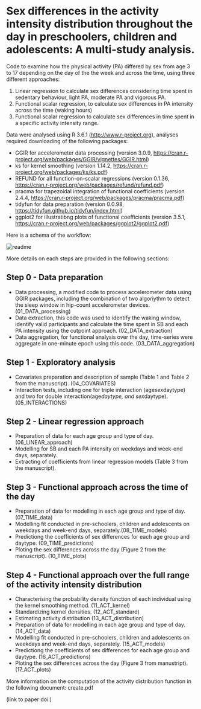 
# Sex differences in the activity intensity distribution throughout the day in preschoolers, children and adolescents: A multi-study analysis.

Code to examine how the physical activity (PA) differed by sex from age 3 to 17 depending on the day of the the week and across the time, using three different approaches:
  1) Linear regression to calculate sex differences considering time spent in sedentary behaviour, light PA, moderate PA and vigorous PA.
  2) Functional scalar regression, to calculate sex differences in PA intensity across the time (waking hours)
  3) Functional scalar regression to calculate sex differences in time spent in a specific activity intensity range.

Data were analysed using R 3.6.1 (http://www.r-project.org), analyses required downloading of the following packages:
- GGIR for accelerometer data processing (version 3.0.9, https://cran.r-project.org/web/packages/GGIR/vignettes/GGIR.html)
- ks for kernel smoothing (version 1.14.2, https://cran.r-project.org/web/packages/ks/ks.pdf)
- REFUND for all function-on-scalar regressions (version 0.1.36, https://cran.r-project.org/web/packages/refund/refund.pdf)
- pracma for trapezoidal integration of functional coefficients (version 2.4.4, https://cran.r-project.org/web/packages/pracma/pracma.pdf)
- tidyfun for data preparation (version 0.0.98, https://tidyfun.github.io/tidyfun/index.html)
- ggplot2 for illustratibng plots of functional coefficients (version 3.5.1, https://cran.r-project.org/web/packages/ggplot2/ggplot2.pdf)

Here is a schema of the workflow: 

![readme](https://github.com/user-attachments/assets/a9959ccb-954d-4f75-82ef-67612fb9ee4c)

More details on each steps are provided in the following sections:

## Step 0 - Data preparation

- Data processing, a modified code to process accelerometer data using GGIR packages, including the combination of two algoriythm to detect the sleep window in hip-count accelerometer devices. (01_DATA_processing)
- Data extraction, this code was used to identify the waking window, identify valid participants and calculate the time spent in SB and each PA intensity using the cutpoint approach. (02_DATA_extraction)
- Data aggregation, for functional analysis over the day, time-series were aggregate in one-minute epoch using this code. (03_DATA_aggregation)

## Step 1 - Exploratory analysis 

 - Covariates preparation and description of sample (Table 1 and Table 2 from the manuscript). (04_COVARIATES)
 - Interaction tests, including one for triple interaction (age*sex*daytype) and two for double interaction(age*daytype, and sex*daytype). (05_INTERACTIONS)

## Step 2 - Linear regression approach 

- Preparation of data for each age group and type of day. (06_LINEAR_approach)
- Modelling for SB and each PA intensity on weekdays and week-end days, separately.
- Extracting of coefficients from linear regression models (Table 3 from the manuscript).

## Step 3 -  Functional approach across the time of the day 

- Preparation of data for modelling in each age group and type of day. (07_TIME_data)
- Modelling fit conducted in pre-schoolers, children and adolescents on weekdays and week-end days, separately.(08_TIME_models)
- Predictiong the coefficients of sex differences for each age group and daytype. (09_TIME_predictions)
- Ploting the sex differences across the day (Figure 2 from the manuscript). (10_TIME_plots)

## Step 4 - Functional approach over the full range of the activity intensity distribution

- Characterising the probability density function of each individual using the kernel smoothing method. (11_ACT_kernel)
- Standardizing kernel densities. (12_ACT_standard)
- Estimating activity distribution (13_ACT_distribution)
- Preparation of data for modelling in each age group and type of day. (14_ACT_data)
- Modelling fit conducted in pre-schoolers, children and adolescents on weekdays and week-end days, separately. (15_ACT_models)
- Predictiong the coefficients of sex differences for each age group and daytype. (16_ACT_predictions)
- Ploting the sex differences across the day (Figure 3  from manustript). (17_ACT_plots)

More information on the computation of the activity distribution function in the following document: create.pdf

(link to paper doi:)
